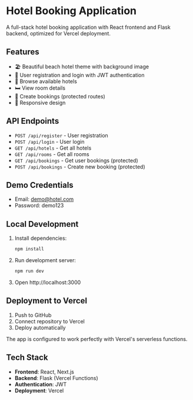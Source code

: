 # Hotel Booking Application

A full-stack hotel booking application with React frontend and Flask backend, optimized for Vercel deployment.

## Features

- 🏖️ Beautiful beach hotel theme with background image
- 👤 User registration and login with JWT authentication
- 🏨 Browse available hotels
- 🛏️ View room details
- 📅 Create bookings (protected routes)
- 📱 Responsive design

## API Endpoints

- `POST /api/register` - User registration
- `POST /api/login` - User login
- `GET /api/hotels` - Get all hotels
- `GET /api/rooms` - Get all rooms
- `GET /api/bookings` - Get user bookings (protected)
- `POST /api/bookings` - Create new booking (protected)

## Demo Credentials

- Email: demo@hotel.com
- Password: demo123

## Local Development

1. Install dependencies:
   ```bash
   npm install
   ```

2. Run development server:
   ```bash
   npm run dev
   ```

3. Open http://localhost:3000

## Deployment to Vercel

1. Push to GitHub
2. Connect repository to Vercel
3. Deploy automatically

The app is configured to work perfectly with Vercel's serverless functions.

## Tech Stack

- **Frontend**: React, Next.js
- **Backend**: Flask (Vercel Functions)
- **Authentication**: JWT
- **Deployment**: Vercel